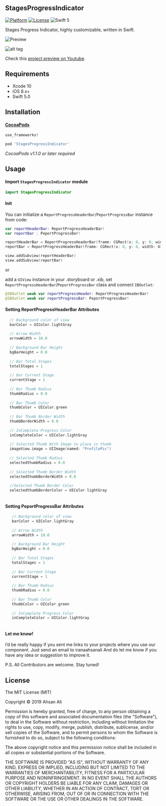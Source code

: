 ## StagesProgressIndicator
[![Platform](http://img.shields.io/badge/platform-iOS-blue.svg?style=flat)](https://cocoapods.org/?q=segmentio) [![License](http://img.shields.io/badge/license-MIT-green.svg?style=flat)](https://github.com/Yalantis/Segmentio/blob/master/LICENSE) ![Swift 5](https://img.shields.io/badge/Swift-5-orange.svg) 

Stages Progress Indicator, highly customizable, written in Swift.

![Preview](https://raw.github.com/iranaahsanali/StagesProgressIndicator/master/Assets/preview.gif)

![alt tag](https://raw.github.com/iranaahsanali/StagesProgressIndicator/master/Assets/preview_image.png)

Check this <a href="https://youtu.be/8qKxXh88ZR4">project preview on Youtube</a>.

## Requirements

- Xcode 10
- iOS 8.x+
- Swift 5.0

## Installation

#### [CocoaPods](http://cocoapods.org)
```ruby
use_frameworks! 

pod 'StagesProgressIndicator'
```

*CocoaPods v1.1.0 or later required*


## Usage
#### Import `StagesProgressIndicator` module
```swift
import StagesProgressIndicator
```

#### Init
You can initialize a `ReportProgressHeaderBar`/`PeportProgressBar`  instance from code:

```swift
var reportHeaderBar: ReportProgressHeaderBar!
var reportBar : PeportProgressBar!

reportHeaderBar = ReportProgressHeaderBar(frame: CGRect(x: 0, y: 0, width: UIScreen.main.bounds.width, height: 50))
reportBar = ReportProgressHeaderBar(frame: CGRect(x: 0, y: 0, width: UIScreen.main.bounds.width, height: 50))

view.addSubview(reportHeaderBar)
view.addSubview(reportBar)

```

or

add a `UIView` instance in your .storyboard or .xib, set `ReportProgressHeaderBar`/`PeportProgressBar` class and connect `IBOutlet`:

```swift
@IBOutlet weak var reportProgressHeader: ReportProgressHeaderBar!
@IBOutlet weak var reportProgressBar: PeportProgressBar!
```

#### Setting ReportProgressHeaderBar Attributes
```swift
  // Background color of view
  barColor = UIColor.lightGray
    
  // Arrow Width
  arrowWidth = 10.0
    
  // Background Bar Height
  bgBarHeight = 0.0
    
  // Bar Total Stages
  totalStages = 1
    
  // Bar Current Stage
  currentStage = 1
    
  // Bar Thumb Radius
  thumbRadius = 0.0
    
  // Bar Thumb Color
  thumbColor = UIColor.green
    
  // Bar Thumb Border Width
  thumbBorderWidth = 0.0
    
  // InComplete Progress Color
  inCompleteColor = UIColor.lightGray
    
  // Selected Thumb With Image to place in thumb
  imageView.image = UIImage(named: "ProfilePic")
    
  // Selected Thumb Radius
  selectedthumbRadius = 0.0
    
  // Selected Thumb Border Width
  selectedthumbBorderWidth = 0.0
    
  //Selected Thumb Border Color
  selectedthumbBorderColor = UIColor.lightGray
    
```

#### Setting PeportProgressBar Attributes
```swift
   // Background color of view
   barColor = UIColor.lightGray
    
   // Arrow Width
   arrowWidth = 10.0
    
   // Background Bar Height
   bgBarHeight = 0.0
    
   // Bar Total Stages
   totalStages = 1
    
   // Bar Current Stage
   currentStage = 1
    
   // Bar Thumb Radius
   thumbRadius = 0.0
    
   // Bar Thumb Color
   thumbColor = UIColor.green
    
   // InComplete Progress Color
   inCompleteColor = UIColor.lightGray
    
```

#### Let me know!
I’d be really happy if you sent me links to your projects where you use our component. Just send an email to iranaahsanali And do let me know if you have any idea or suggestion to improve it.

P.S. All Contributors are welcome. Stay tuned!

## License

The MIT License (MIT)

Copyright © 2019 Ahsan Ali

Permission is hereby granted, free of charge, to any person obtaining a copy
of this software and associated documentation files (the "Software"), to deal
in the Software without restriction, including without limitation the rights
to use, copy, modify, merge, publish, distribute, sublicense, and/or sell
copies of the Software, and to permit persons to whom the Software is
furnished to do so, subject to the following conditions:

The above copyright notice and this permission notice shall be included in
all copies or substantial portions of the Software.

THE SOFTWARE IS PROVIDED "AS IS", WITHOUT WARRANTY OF ANY KIND, EXPRESS OR
IMPLIED, INCLUDING BUT NOT LIMITED TO THE WARRANTIES OF MERCHANTABILITY,
FITNESS FOR A PARTICULAR PURPOSE AND NONINFRINGEMENT. IN NO EVENT SHALL THE
AUTHORS OR COPYRIGHT HOLDERS BE LIABLE FOR ANY CLAIM, DAMAGES OR OTHER
LIABILITY, WHETHER IN AN ACTION OF CONTRACT, TORT OR OTHERWISE, ARISING FROM,
OUT OF OR IN CONNECTION WITH THE SOFTWARE OR THE USE OR OTHER DEALINGS IN
THE SOFTWARE.

